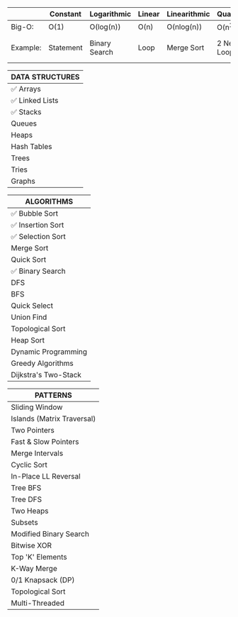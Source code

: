 |          | Constant  | Logarithmic   | Linear | Linearithmic | Quadratic        | Cubic            | Exponential       |
|----------|-----------|---------------|--------|--------------|------------------|------------------|-------------------|
| Big-O:   | O(1)      | O(log(n))     | O(n)   | O(nlog(n))   | O(n<sup>2</sup>) | O(n<sup>3</sup>) | O(2<sup>n</sup>)  |
| Example: | Statement | Binary Search | Loop   | Merge Sort   | 2 Nested Loop    | 3 Nested Loops   | Exhaustive Search |

| DATA STRUCTURES                 |
|---------------------------------|
| :white_check_mark: Arrays       |
| :white_check_mark: Linked Lists |
| :white_check_mark: Stacks       |
| Queues                          |
| Heaps                           |
| Hash Tables                     |
| Trees                           |
| Tries                           |
| Graphs                          |



| ALGORITHMS                        |
|-----------------------------------|
| :white_check_mark: Bubble Sort    |
| :white_check_mark: Insertion Sort |
| :white_check_mark: Selection Sort |
| Merge Sort                        |
| Quick Sort                        |
| :white_check_mark: Binary Search  |
| DFS                               |
| BFS                               |
| Quick Select                      |
| Union Find                        |
| Topological Sort                  |
| Heap Sort                         |
| Dynamic Programming               |
| Greedy Algorithms                 |
| Dijkstra's Two-Stack              |


| PATTERNS                   |
|----------------------------|
| Sliding Window             |
| Islands (Matrix Traversal) |
| Two Pointers               |
| Fast & Slow Pointers       |
| Merge Intervals            |
| Cyclic Sort                |
| In-Place LL Reversal       |
| Tree BFS                   |
| Tree DFS                   |
| Two Heaps                  |
| Subsets                    |
| Modified Binary Search     |
| Bitwise XOR                |
| Top 'K' Elements           |
| K-Way Merge                |
| 0/1 Knapsack (DP)          |
| Topological Sort           |
| Multi-Threaded             |
